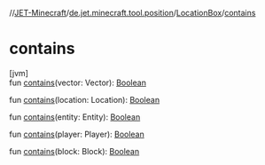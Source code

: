 //[JET-Minecraft](../../../index.md)/[de.jet.minecraft.tool.position](../index.md)/[LocationBox](index.md)/[contains](contains.md)

# contains

[jvm]\
fun [contains](contains.md)(vector: Vector): [Boolean](https://kotlinlang.org/api/latest/jvm/stdlib/kotlin/-boolean/index.html)

fun [contains](contains.md)(location: Location): [Boolean](https://kotlinlang.org/api/latest/jvm/stdlib/kotlin/-boolean/index.html)

fun [contains](contains.md)(entity: Entity): [Boolean](https://kotlinlang.org/api/latest/jvm/stdlib/kotlin/-boolean/index.html)

fun [contains](contains.md)(player: Player): [Boolean](https://kotlinlang.org/api/latest/jvm/stdlib/kotlin/-boolean/index.html)

fun [contains](contains.md)(block: Block): [Boolean](https://kotlinlang.org/api/latest/jvm/stdlib/kotlin/-boolean/index.html)
